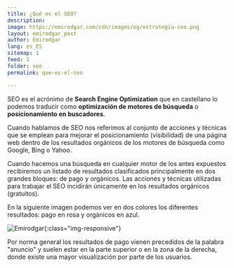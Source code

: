 ```yaml
---
title: ¿Qué es el SEO?
description: 
image: https://emirodgar.com/cdn/images/og/estrategia-seo.png
layout: emirodgar_post
author: Emirodgar
lang: es_ES
sitemap: 1
feed: 1
folder: seo
permalink: que-es-el-seo

--- 
```


SEO es el acrónimo de **Search Engine Optimization** que en castellano lo podemos traducir como **optimización de motores de búsqueda** o **posicionamiento en buscadores**.

Cuando hablamos de SEO nos referimos al conjunto de acciones y técnicas que se emplean para mejorar el posicionamiento (visibilidad) de una página web dentro de los resultados orgánicos de los motores de búsqueda como Google, Bing o Yahoo.

Cuando hacemos una búsqueda en cualquier motor de los antes expuestos recibiremos un listado de resultados clasificados principalmente en dos grandes bloques: de pago y orgánicos. Las acciones y técnicas utilizadas para trabajar el SEO incidirán únicamente en los resultados orgánicos (gratuitos).

En la siguiente imagen podemos ver en dos colores los diferentes resultados: pago en rosa y orgánicos en azul.

![Emirodgar](https://i.imgur.com/ADDD38t.png){:class="img-responsive"}

Por norma general los resultados de pago vienen precedidos de la palabra "anuncio" y suelen estar en la parte superior o en la zona de la derecha, donde existe una mayor visualización por parte de los usuarios.



<!--stackedit_data:
eyJoaXN0b3J5IjpbLTIxNDY3NTIyNDAsMTI5MTAyNTEwNiwtMT
MyNTQyNjk4OF19
-->